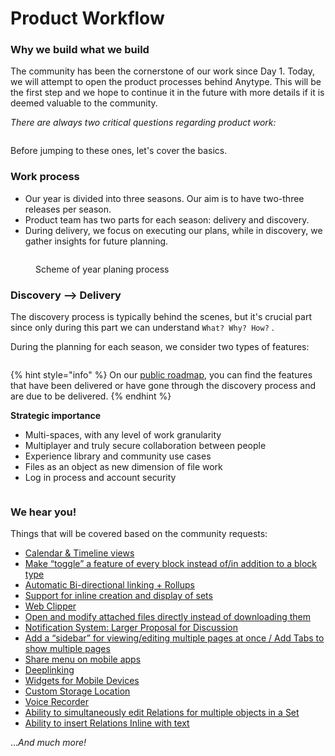 # Product Workflow

### Why we build what we build

The community has been the cornerstone of our work since Day 1. Today, we will attempt to open the product processes behind Anytype. This will be the first step and we hope to continue it in the future with more details if it is deemed valuable to the community.

_There are always two critical questions regarding product work:_

<figure><img src="../../../.gitbook/assets/SCR-20231115-hz3.jpeg" alt=""><figcaption></figcaption></figure>

Before jumping to these ones, let's cover the basics.

### Work process

* Our year is divided into three seasons. Our aim is to have two-three releases per season.
* Product team has two parts for each season: delivery and discovery.
* During delivery, we focus on executing our plans, while in discovery, we gather insights for future planning.

<figure><img src="../../../.gitbook/assets/image (4) (1) (1) (1).png" alt=""><figcaption><p>Scheme of year planing process</p></figcaption></figure>

### Discovery ⟶ Delivery

The discovery process is typically behind the scenes, but it's crucial part since only during this part we can understand `What? Why? How?` .

During the planning for each season, we consider two types of features:

<figure><img src="../../../.gitbook/assets/image2.png" alt=""><figcaption></figcaption></figure>

{% hint style="info" %}
On our [public roadmap](https://github.com/orgs/anyproto/projects/1), you can find the features that have been delivered or have gone through the discovery process and are due to be delivered.
{% endhint %}

**Strategic importance**

* Multi-spaces, with any level of work granularity
* Multiplayer and truly secure collaboration between people
* Experience library and community use cases
* Files as an object as new dimension of file work
* Log in process and account security

<figure><img src="../../../.gitbook/assets/image3.png" alt=""><figcaption></figcaption></figure>

### We hear you!

Things that will be covered based on the community requests:

* [Calendar & Timeline views](https://community.anytype.io/t/calendar-timeline-views/1576/35)
* [Make “toggle” a feature of every block instead of/in addition to a block type](https://community.anytype.io/t/make-toggle-a-feature-of-every-block-instead-of-in-addition-to-a-block-type/1001/1)
* [Automatic Bi-directional linking + Rollups](https://community.anytype.io/t/automatic-bi-directional-linking-rollups/1600/46)
* [Support for inline creation and display of sets](https://community.anytype.io/t/support-for-inline-creation-and-display-of-sets/1527)
* [Web Clipper](https://community.anytype.io/t/web-clipper/993/26)
* [Open and modify attached files directly instead of downloading them](https://community.anytype.io/t/open-and-modify-attached-files-directly-instead-of-downloading-them/1003/1)
* [Notification System: Larger Proposal for Discussion](https://community.anytype.io/t/notification-system-larger-proposal-for-discussion/1024/1)
* [Add a “sidebar” for viewing/editing multiple pages at once / ](https://community.anytype.io/t/add-a-sidebar-for-viewing-editing-multiple-pages-at-once/978/12)[Add Tabs to show multiple pages](https://community.anytype.io/t/add-tabs-to-show-multiple-pages/1455/1)
* [Share menu on mobile apps](https://community.anytype.io/t/share-menu-on-mobile-apps/1271/21)
* [Deeplinking](https://community.anytype.io/t/deeplinking/4651/21)
* [Widgets for Mobile Devices](https://community.anytype.io/t/widgets-for-mobile-devices/1593/1)
* [Custom Storage Location](https://community.anytype.io/t/custom-storage-location/994/13)
* [Voice Recorder](https://community.anytype.io/t/voice-recorder/2363/1)
* [Ability to simultaneously edit Relations for multiple objects in a Set](https://community.anytype.io/t/ability-to-simultaneously-edit-relations-for-multiple-objects-in-a-set/1574/17)
* [Ability to insert Relations Inline with text](https://community.anytype.io/t/ability-to-insert-relations-inline-with-text/1535/15)

…_And much more!_
